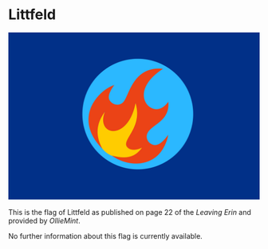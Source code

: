 # Littfeld

![Flag of Littfeld](Littfeld.png)

This is the flag of Littfeld as published on page 22 of the _Leaving Erin_ and provided by _OllieMint_.

No further information about this flag is currently available.